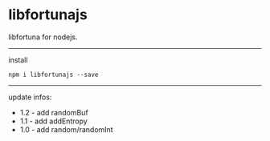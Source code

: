# libfortunajs
libfortuna for nodejs.

------

install

```
npm i libfortunajs --save
```

------

update infos:

- 1.2 - add randomBuf
- 1.1 - add addEntropy
- 1.0 - add random/randomInt
